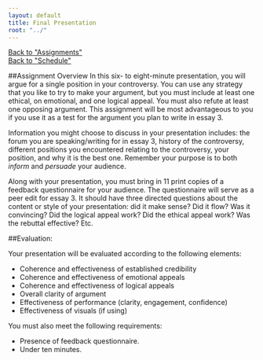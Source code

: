 ```yaml
---
layout: default
title: Final Presentation
root: "../"
---
```

[Back to "Assignments"](index.html)  
[Back to "Schedule"](schedule.html)  

##Assignment Overview
In this six- to eight-minute presentation, you will argue for a single position in your controversy. You can use any strategy that you like to try to make your argument, but you must include at least one ethical, on emotional, and one logical appeal. You must also refute at least one opposing argument. This assignment will be most advantageous to you if you use it as a test for the argument you plan to write in essay 3.  

Information you might choose to discuss in your presentation includes: the forum you are speaking/writing for in essay 3, history of the controversy, different positions you encountered relating to the controversy, your position, and why it is the best one. Remember your purpose is to both *inform* and *persuade* your audience.  

Along with your presentation, you must bring in 11 print copies of a feedback questionnaire for your audience. The questionnaire will serve as a peer edit for essay 3. It should have three directed questions about the content or style of your presentation: did it make sense? Did it flow? Was it convincing? Did the logical appeal work? Did the ethical appeal work? Was the rebuttal effective? Etc.

##Evaluation:

Your presentation will be evaluated according to the following elements:

* Coherence and effectiveness of established credibility
* Coherence and effectiveness of emotional appeals
* Coherence and effectiveness of logical appeals
* Overall clarity of argument
* Effectiveness of performance (clarity, engagement, confidence)
* Effectiveness of visuals (if using)

You must also meet the following requirements:
* Presence of feedback questionnaire.
* Under ten minutes.
